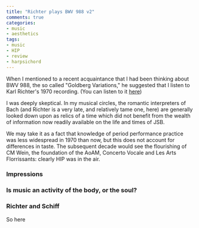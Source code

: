 ```yaml
---
title: "Richter plays BWV 988 v2"
comments: true
categories: 
- music
- aesthetics
tags:
- music
- HIP	
- review
- harpsichord
---
```


When I mentioned to a recent acquaintance that I had been thinking about BWV 988, the so called "Goldberg Variations," he suggested that I listen to Karl Richter's 1970 recording. (You can listen to it [here](https://youtu.be/F9_m4KoTC6w))

I was deeply skeptical. In my musical circles, the romantic interpreters of Bach (and Richter is a very late, and relatively tame one, here) are generally looked down upon as relics of a time which did not benefit from the wealth of information now readily available on the life and times of JSB.

We may take it as a fact that knowledge of period performance practice was less widespread in 1970 than now, but this does not account for differences in taste. The subsequent decade would see the flourishing of CM Wein, the foundation of the AoAM, Concerto Vocale and Les Arts Florrissants: clearly HIP was in the air. 

### Impressions

### Is music an activity of the body, or the soul?

### Richter and Schiff



So here